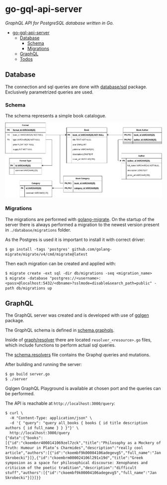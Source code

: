 # go-gql-api-server

_GraphQL API for PostgreSQL database written in Go._

<!-- TOC -->

- [go-gql-api-server](#go-gql-api-server)
  - [Database](#database)
    - [Schema](#schema)
    - [Migrations](#migrations)
  - [GraphQL](#graphql)
  - [Todos](#todos)

<!-- /TOC -->

## Database

The connection and sql queries are done with [database/sql](https://golang.org/pkg/database/sql/) package. Exclusively parametrized queries are used.

### Schema

The schema represents a simple book catalogue.

![schema.png](/db/schema.png)

### Migrations

The migrations are performed with [golang-migrate](https://github.com/golang-migrate/migrate). On the startup of the server there is always performed a migration to the newest version present in `./database/migrations` folder.

As the Postgres is used it is important to install it with correct driver:

```
$ go install -tags 'postgres' github.com/golang-migrate/migrate/v4/cmd/migrate@latest

```

Then each migration can be created and applied with:

```
$ migrate create -ext sql -dir db/migrations -seq <migration_name>
$ migrate -database "postgres://<username>:<pass>@localhost:5432/<dbname>?sslmode=disable&search_path=public" -path db/migrations up
```

## GraphQL

The GraphQL server was created and is developed with use of [gqlgen](https://github.com/99designs/gqlgen) package.

The GrqphQL schema is defined in [schema.graphqls](graph/schema.graphqls).

Inside of [graph/resolver](graph/resolver) there are located `resolver_<resource>.go` files, which include functions to perform actual sql queries.

The [schema.resolvers](graph/resolver/schema.resolvers.go) file contains the Graphql queries and mutations.

After building and running the server:

```
$ go build server.go
$ ./server
```

Gqlgen GraphQL Playground is available at chosen port and the queries can be performed.

The API is reachable at `http://localhost:3000/query`:

```
$ curl \
  -H "Content-Type: application/json" \
  -d '{ "query": "query all_books { books { id title description authors { id full_name } } }"}' \
  http://localhost:3000/query
{"data":{"books":[{"id":"ckoembnr4000141069zel7zck","title":"Philosophy as a Mockery of Truth: Humour in Plato’s Charmides","description":"really cool article","authors":[{"id":"ckoembf9k00004106adegevg5","full_name":"Jan Skrobecki"}]},{"id":"ckoembrm000024106l291x19d","title":"Greek symposion as a space for philosophical discourse: Xenophanes and criticism of the poetic tradition","description":"difficult stuff","authors":[{"id":"ckoembf9k00004106adegevg5","full_name":"Jan Skrobecki"}]}]}}
```
